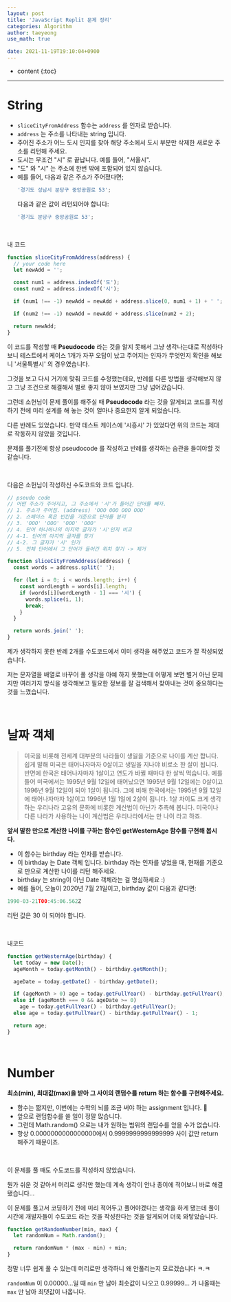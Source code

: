 ```yaml
---
layout: post
title: 'JavaScript Replit 문제 정리'
categories: Algorithm
author: taeyeong
use_math: true

date: 2021-11-19T19:10:04+0900
---
```

* content
{:toc}


---

# String

- `sliceCityFromAddress` 함수는 `address` 를 인자로 받습니다.
- `address` 는 주소를 나타내는 string 입니다.
- 주어진 주소가 어느 도시 인지를 찾아 해당 주소에서 도시 부분만 삭제한 새로운 주소를 리턴해 주세요.
- 도시는 무조건 "시" 로 끝납니다. 예를 들어, "서울시".
- "도" 와 "시" 는 주소에 한번 밖에 포함되어 있지 않습니다.
- 예를 들어, 다음과 같은 주소가 주어졌다면;
  ```jsx
  '경기도 성남시 분당구 중앙공원로 53';
  ```
  다음과 같은 값이 리턴되어야 합니다:
  ```jsx
  '경기도 분당구 중앙공원로 53';
  ```

<br>

내 코드

```javascript
function sliceCityFromAddress(address) {
  // your code here
  let newAdd = '';

  const num1 = address.indexOf('도');
  const num2 = address.indexOf('시');

  if (num1 !== -1) newAdd = newAdd + address.slice(0, num1 + 1) + ' ';

  if (num2 !== -1) newAdd = newAdd + address.slice(num2 + 2);

  return newAdd;
}
```

이 코드를 작성할 때 **Pseudocode** 라는 것을 알지 못해서 그냥 생각나는대로 작성하다보니 테스트에서 케이스 1개가 자꾸 오답이 났고 주어지는 인자가 무엇인지 확인을 해보니 '서울특별시' 의 경우였습니다.

그것을 보고 다시 거기에 맞춰 코드를 수정했는데요, 반례를 다른 방법을 생각해보지 않고 그냥 조건으로 해결해서 별로 좋지 않아 보였지만 그냥 넘어갔습니다.

그런데 소헌님이 문제 풀이를 해주실 때 **Pseudocode** 라는 것을 알게되고 코드를 작성하기 전에 미리 설계를 해 놓는 것이 얼마나 중요한지 알게 되었습니다.

다른 반례도 있었습니다. 만약 테스트 케이스에 '시흥시' 가 있었다면 위의 코드는 제대로 작동하지 않았을 것입니다.

문제를 풀기전에 항상 pseudocode 를 작성하고 반례를 생각하는 습관을 들여야할 것 같습니다.

<br>

다음은 소헌님이 작성하신 수도코드와 코드 입니다.

```javascript
// pseudo code
// 어떤 주소가 주어지고, 그 주소에서 '시'가 들어간 단어를 빼자.
// 1. 주소가 주어짐. (address) 'OOO OOO OOO OOO'
// 2. 스페이스 혹은 빈칸을 기준으로 단어를 분리
// 3. 'OOO' 'OOO' 'OOO' 'OOO'
// 4. 단어 하나하나의 마지막 글자가 '시'인지 비교
// 4-1. 단어의 마지막 글자를 찾기
// 4-2. 그 글자가 '시' 인가
// 5. 전체 단어에서 그 단어가 들어간 위치 찾기 -> 제거
```

```javascript
function sliceCityFromAddress(address) {
  const words = address.split(' ');

  for (let i = 0; i < words.length; i++) {
    const wordLength = words[i].length;
    if (words[i][wordLength - 1] === '시') {
      words.splice(i, 1);
      break;
    }
  }

  return words.join(' ');
}
```

제가 생각하지 못한 반례 2개를 수도코드에서 이미 생각을 해주었고 코드가 잘 작성되었습니다.

저는 문자열을 배열로 바꾸어 풀 생각을 아예 하지 못했는데 어떻게 보면 별거 아닌 문제지만 여러가지 방식을 생각해보고 필요한 정보를 잘 검색해서 찾아내는 것이 중요하다는 것을 느꼈습니다.

<br>

# 날짜 객체

> 미국을 비롯해 전세계 대부분의 나라들이 생일을 기준으로 나이를 계산 합니다. 쉽게 말해 미국은 태어나자마자 0살이고 생일을 지나야 비로소 한 살이 됩니다. 반면에 한국은 태어나자마자 1살이고 연도가 바뀔 때마다 한 살씩 먹습니다. 예를 들어 미국에서는 1995년 9월 12일에 태어났으면 1995년 9월 12일에는 0살이고 1996년 9월 12일이 되야 1살이 됩니다. 그에 비해 한국에서는 1995년 9월 12일에 태어나자마자 1살이고 1996년 1월 1일에 2살이 됩니다. 1살 차이도 크게 생각하는 우리나라 고유의 문화에 비롯한 계산법이 아닌가 추측해 봅니다. 미국이나 다른 나라가 사용하는 나이 계산법은 우리나라에서는 만 나이 라고 하죠.

**앞서 말한 만으로 계산한 나이를 구하는 함수인 getWesternAge 함수를 구현해 봅시다.**

- 이 함수는 birthday 라는 인자를 받습니다.
- 이 birthday 는 Date 객체 입니다. birthday 라는 인자를 넣었을 때, 현재를 기준으로 만으로 계산한 나이를 리턴 해주세요.
- birthday 는 string이 아닌 Date 객체라는 걸 명심하세요 :)
- 예를 들어, 오늘이 2020년 7월 21일이고, birthday 값이 다음과 같다면:

```javascript
1990-03-21T00:45:06.562Z
```

리턴 값은 30 이 되어야 합니다.

<br>

내코드

```javascript
function getWesternAge(birthday) {
  let today = new Date();
  ageMonth = today.getMonth() - birthday.getMonth();

  ageDate = today.getDate() - birthday.getDate();

  if (ageMonth > 0) age = today.getFullYear() - birthday.getFullYear();
  else if (ageMonth === 0 && ageDate >= 0)
    age = today.getFullYear() - birthday.getFullYear();
  else age = today.getFullYear() - birthday.getFullYear() - 1;

  return age;
}
```

<br>

# Number

**최소(min), 최대값(max)을 받아 그 사이의 랜덤수를 return 하는 함수를 구현해주세요.**

- 함수는 짧지만, 이번에는 수학의 뇌를 조금 써야 하는 assignment 입니다. 🙌
- 앞으로 랜덤함수를 쓸 일이 정말 많습니다.
- 그런데 Math.random() 으로는 내가 원하는 범위의 랜덤수를 얻을 수가 없습니다.
- 항상 0.0000000000000000에서 0.9999999999999999 사이 값만 return 해주기 때문이죠.

<br>

이 문제를 풀 때도 수도코드를 작성하지 않았습니다.

뭔가 쉬운 것 같아서 머리로 생각만 했는데 계속 생각이 안나 종이에 적어보니 바로 해결됐습니다...

이 문제를 풀고서 코딩하기 전에 미리 적어두고 풀어야겠다는 생각을 하게 됐는데 풀이시간에 개발자들이 수도코드 라는 것을 작성한다는 것을 알게되어 더욱 와닿았습니다.

```javascript
function getRandomNumber(min, max) {
  let randomNum = Math.random();

  return randomNum * (max - min) + min;
}
```

정말 너무 쉽게 풀 수 있는데 머리로만 생각하니 왜 안풀리는지 모르겠습니다 ㅋ.ㅋ

`randomNum` 이 0.00000...일 때 `min` 만 남아 최솟값이 나오고 0.99999... 가 나올때는 `max` 만 남아 최댓값이 나옵니다.
